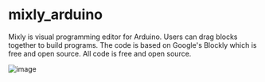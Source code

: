 # mixly_arduino
Mixly is visual programming editor for Arduino. Users can drag blocks together to build programs. The code is based on Google's Blockly which is free and open source. All code is free and open source.

![image](https://raw.githubusercontent.com/xbed/mixly_arduino/master/mixly_arduino/blockly/media/demo.png)
